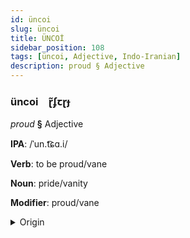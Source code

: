 ```yaml
---
id: üncoi
slug: üncoi
title: ÜNCOİ
sidebar_position: 108
tags: [üncoi, Adjective, Indo-Iranian]
description: proud § Adjective
---
```


### üncoi&emsp;<span kind="abugida">ɽ̃ʄꞇɽɟ</span>

*proud* **§** Adjective

**IPA**: /ˈun.t͡ɕɑ.i/

**Verb**: to be proud/vane

**Noun**: pride/vanity

**Modifier**: proud/vane

<details>
    <summary>Origin</summary>
    Hindi ऊंचाई ūñcāī [ũːn.t͡ʃäː.iː]<br/>
    <em>Indo-Iranian Language Family</em>
</details>